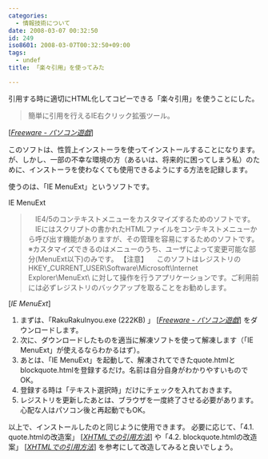 ```yaml
---
categories:
  - 情報技術について
date: 2008-03-07 00:32:50
id: 249
iso8601: 2008-03-07T00:32:50+09:00
tags:
  - undef
title: 「楽々引用」を使ってみた

---
```


<p>引用する時に適切にHTML化してコピーできる「楽々引用」を使うことにした。</p>

<blockquote cite="http://pasokon-yugi.cool.ne.jp/freeware/#RAKUINYOU" title="Source: Freeware - パソコン遊戯; Accessed Date: 3/7/2008" class="blockquote"><p>簡単に引用を行えるIE右クリック拡張ツール。</p></blockquote>

<div class="cite"> [<cite><a href="http://www.infoseek.co.jp">Freeware - パソコン遊戯</a></cite>] </div>

<p>このソフトは、性質上インストーラを使ってインストールすることになります。
が、しかし、一部の不幸な環境の方（あるいは、将来的に困ってしまう私）のために、インストーラを使わなくても使用できるようにする方法を記録します。</p>

<p>
使うのは、「IE MenuExt」というソフトです。</p>

<div class="quotetitle">IE MenuExt</div>

<blockquote cite="http://www.uryusoft.com/software/IEMenuExt/" title="Source: IE MenuExt; Accessed Date: 3/7/2008" class="blockquote"><p>　IE4/5のコンテキストメニューをカスタマイズするためのソフトです。
　IEにはスクリプトの書かれたHTMLファイルをコンテキストメニューから呼び出す機能がありますが、その管理を容易にするためのソフトです。
※カスタマイズできるのはメニューのうち、ユーザによって変更可能な部分(MenuExt以下)のみです。
【注意】
　このソフトはレジストリの HKEY_CURRENT_USER\Software\Microsoft\Internet Explorer\MenuExt\ に対して操作を行うアプリケーションです。ご利用前には必ずレジストリのバックアップを取ることをお勧めします。 </p></blockquote>

<div class="cite"> [<cite>IE MenuExt</cite>] </div>

<ol>
<li>まずは、「<quote>RakuRakuInyou.exe (222KB) </quote>」 [<cite title="Source: Freeware - パソコン遊戯; Accessed Date: 3/7/2008"><a href="http://www.infoseek.co.jp">Freeware - パソコン遊戯</a></cite>] をダウンロードします。</li>
<li>次に、ダウンロードしたものを適当に解凍ソフトを使って解凍します（「IE MenuExt」が使えるならわかるはず）。</li>
<li>あとは、「IE MenuExt」を起動して、解凍されてできたquote.htmlとblockquote.htmlを登録するだけ。名前は自分自身がわかりやすいものでOK。</li>
<li>登録する時は「テキスト選択時」だけにチェックを入れておきます。</li>
<li>レジストリを更新したあとは、ブラウザを一度終了させる必要があります。心配な人はパソコン後と再起動でもOK。</li>
</ol>

<p>以上で、インストールしたのと同じように使用できます。
必要に応じて、「<quote>4.1. quote.htmlの改造案</quote>」 [<cite title="Source: XHTMLでの引用方法; Accessed Date: 3/7/2008"><a href="http://www.nagaitosiya.com/c/quotation.html">XHTMLでの引用方法</a></cite>] や「<quote>4.2. blockquote.htmlの改造案</quote>」 [<cite title="Source: XHTMLでの引用方法; Accessed Date: 3/7/2008"><a href="http://www.nagaitosiya.com/c/quotation.html">XHTMLでの引用方法</a></cite>] を参考にして改造してみると良いでしょう。</p>
    	